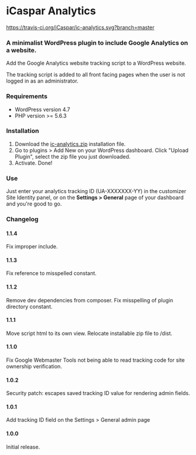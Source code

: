 # iCaspar Analytics

https://travis-ci.org/iCaspar/ic-analytics.svg?branch=master

### A minimalist WordPress plugin to include Google Analytics on a website.

Add the Google Analytics website tracking script to a WordPress website.

The tracking script is added to all front facing pages when the user is not logged in as an administrator.

### Requirements

* WordPress version 4.7
* PHP version >= 5.6.3

### Installation

1. Download the [ic-analytics.zip](https://caspar.green/downloads/ic-analytics/ic-analytics.zip) 
   installation file.
2. Go to plugins > Add New on your WordPress dashboard. Click "Upload Plugin", select the zip file you just downloaded.
3. Activate. Done!

### Use

Just enter your analytics tracking ID (UA-XXXXXXX-YY) in the customizer Site Identity panel, or on the **Settings > 
General** page of your dashboard and you're good to go.

### Changelog

#### 1.1.4
Fix improper include.

#### 1.1.3
Fix reference to misspelled constant.

#### 1.1.2
Remove dev dependencies from composer.
Fix misspelling of plugin directory constant.

#### 1.1.1

Move script html to its own view.
Relocate installable zip file to /dist.

#### 1.1.0

Fix Google Webmaster Tools not being able to read tracking code for site ownership verification.

#### 1.0.2

Security patch: escapes saved tracking ID value for rendering admin fields.

#### 1.0.1

Add tracking ID field on the Settings > General admin page

#### 1.0.0

Initial release.
